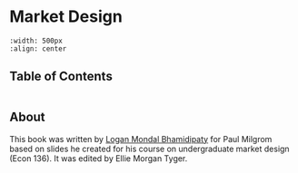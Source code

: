 # Market Design

```{image} ./images/ocean.png
:width: 500px
:align: center
```


## Table of Contents
```{tableofcontents}
```

## About

This book was written by [Logan Mondal Bhamidipaty](https://github.com/FlyingWorkshop) for Paul Milgrom based on slides he created for his course on undergraduate market design (Econ 136). It was edited by Ellie Morgan Tyger.
